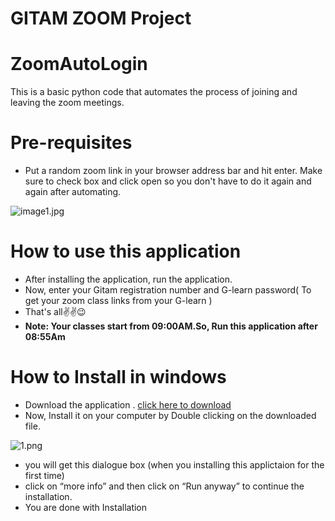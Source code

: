 # GITAM ZOOM Project

# ZoomAutoLogin

This is a  basic python code that automates the process of joining and leaving the zoom meetings.

# Pre-requisites

- Put a random zoom link in your browser address bar and hit enter. Make sure to check box and click open so you don't have to do it again and again after automating.

![image1.jpg](GITAM%20ZOOM%20Project%20ecf0ad457bf0434ab299843cfa90c56a/image1.jpg)

# How to use this application

- After installing the application, run the application.
- Now, enter your Gitam registration number and G-learn password( To get your zoom class links from your G-learn )
- That's all✌️✌️😉
- **Note: Your classes start from 09:00AM.So, Run this application after 08:55Am**

# How to Install in windows

- Download the application . [click here to download](https://drive.google.com/file/d/1Xo3fho7C0w2J2FU7t1hTXlOF-1-bJTsH/view?usp=sharing)
- Now, Install it on your computer by Double clicking on the downloaded file.

![1.png](GITAM%20ZOOM%20Project%20ecf0ad457bf0434ab299843cfa90c56a/1.png)

- you will get this dialogue box (when you installing this applictaion for the first time)
- click on “more info” and then click on “Run anyway” to continue the installation.
- You are done with Installation